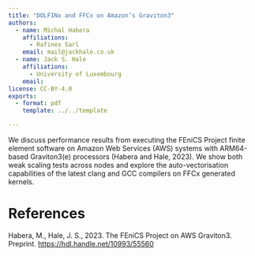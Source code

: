 ```yaml
---
title: "DOLFINx and FFCx on Amazon’s Graviton3"
authors:
  - name: Michal Habera
    affiliations:
      - Rafinex Sarl
    email: mail@jackhale.co.uk
  - name: Jack S. Hale
    affiliations:
      - University of Luxembourg
    email:
license: CC-BY-4.0
exports:
  - format: pdf
    template: ../../template

---
```


We discuss performance results from executing the FEniCS Project finite element software on Amazon Web Services (AWS) systems with ARM64-based Graviton3(e) processors (Habera and Hale, 2023). We show both weak scaling tests across nodes and explore the auto-vectorisation capabilities of the latest clang and GCC compilers on FFCx generated kernels.

# References
Habera, M., Hale, J. S., 2023. The FEniCS Project on AWS Graviton3. Preprint. https://hdl.handle.net/10993/55560
